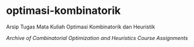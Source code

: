 # optimasi-kombinatorik
Arsip Tugas Mata Kuliah Optimasi Kombinatorik dan Heuristik

*Archive of Combinatorial Optimization and Heuristics Course Assignments*